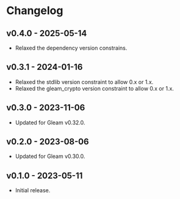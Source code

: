 # Changelog

## v0.4.0 - 2025-05-14

- Relaxed the dependency version constrains.

## v0.3.1 - 2024-01-16

- Relaxed the stdlib version constraint to allow 0.x or 1.x.
- Relaxed the gleam_crypto version constraint to allow 0.x or 1.x.

## v0.3.0 - 2023-11-06

- Updated for Gleam v0.32.0.

## v0.2.0 - 2023-08-06

- Updated for Gleam v0.30.0.

## v0.1.0 - 2023-05-11

- Initial release.
